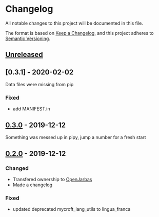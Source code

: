 # Changelog

All notable changes to this project will be documented in this file.

The format is based on [Keep a Changelog](https://keepachangelog.com/en/1.0.0/),
and this project adheres to [Semantic Versioning](https://semver.org/spec/v2.0.0.html).

## [Unreleased]

## [0.3.1]  - 2020-02-02

Data files were missing from pip

### Fixed

- add MANIFEST.in

## [0.3.0]  - 2019-12-12

Something was messed up in pipy, jump a number for a fresh start

## [0.2.0]  - 2019-12-12

### Changed

- Transfered ownership to [OpenJarbas](https://github.com/OpenJarbas)
- Made a changelog

### Fixed

- updated deprecated mycroft_lang_utils to lingua_franca

[unreleased]: https://github.com/OpenJarbas/simple_NER/tree/dev
[0.3.0]: https://github.com/OpenJarbas/simple_NER/tree/0.3.0
[0.2.0]: https://github.com/OpenJarbas/simple_NER/tree/0.2.0
